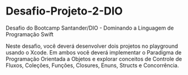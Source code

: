 # Desafio-Projeto-2-DIO

Desafio do Bootcamp Santander/DIO - Dominando a Linguagem de Programação Swift

Neste desafio, você deverá desenvolver dois projetos no playground usando o Xcode. Em ambos você deverá implementar o Paradigma de Programação Orientada a Objetos e explorar conceitos de Controle de Fluxos, Coleções, Funções, Closures, Enuns, Structs e Concorrência.
